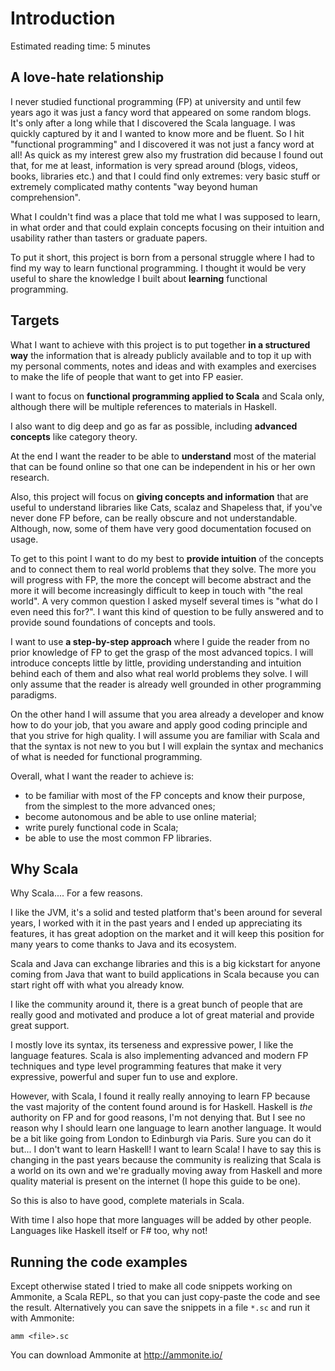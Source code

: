 # Introduction

Estimated reading time: 5 minutes

## A love-hate relationship

I never studied functional programming (FP) at university and until few years ago it was just a
fancy word that appeared on some random blogs. It's only after a long while that I discovered the
Scala language. I was quickly captured by it and I wanted to know more and be fluent. So I hit
"functional programming" and I discovered it was not just a fancy word at all! As quick as my
interest grew also my frustration did because I found out that, for me at least, information is
very spread around (blogs, videos, books, libraries etc.) and that I could find only extremes: very
basic stuff or extremely complicated mathy contents "way beyond human comprehension".

What I couldn't find was a place that told me what I was supposed to learn, in what order and that
could explain concepts focusing on their intuition and usability rather than tasters or graduate
papers.

To put it short, this project is born from a personal struggle where I had to find my way to learn
functional programming. I thought it would be very useful to share the knowledge I built about
**learning** functional programming.

## Targets

What I want to achieve with this project is to put together **in a structured way** the information
that is already publicly available and to top it up with my personal comments, notes and ideas and
with examples and exercises to make the life of people that want to get into FP easier.

I want to focus on **functional programming applied to Scala** and Scala only, although there will
be multiple references to materials in Haskell.

I also want to dig deep and go as far as possible, including **advanced concepts** like category
theory.

At the end I want the reader to be able to **understand** most of the material that can be found
online so that one can be independent in his or her own research.

Also, this project will focus on **giving concepts and information** that are useful to understand
libraries like Cats, scalaz and Shapeless that, if you've never done FP before, can be really
obscure and not understandable. Although, now, some of them have very good documentation focused on
usage.

To get to this point I want to do my best to **provide intuition** of the concepts and to connect
them to real world problems that they solve. The more you will progress with FP, the more the
concept will become abstract and the more it will become increasingly difficult to keep in touch
with "the real world". A very common question I asked myself several times is "what do I even need
this for?". I want this kind of question to be fully answered and to provide sound foundations of
concepts and tools.

I want to use **a step-by-step approach** where I guide the reader from no prior knowledge of FP to
get the grasp of the most advanced topics. I will introduce concepts little by little, providing
understanding and intuition behind each of them and also what real world problems they solve. I will
only assume that the reader is already well grounded in other programming paradigms.

On the other hand I will assume that you area already a developer and know how to do your job, that
you aware and apply good coding principle and that you strive for high quality. I will assume you
are familiar with Scala and that the syntax is not new to you but I will explain the syntax and
mechanics of what is needed for functional programming.

Overall, what I want the reader to achieve is:

* to be familiar with most of the FP concepts and know their purpose, from the simplest to the more
  advanced ones;
* become autonomous and be able to use online material;
* write purely functional code in Scala;
* be able to use the most common FP libraries.

## Why Scala

Why Scala.... For a few reasons.

I like the JVM, it's a solid and tested platform that's been around for several years, I worked with
it in the past years and I ended up appreciating its features, it has great adoption on the market
and it will keep this position for many years to come thanks to Java and its ecosystem.

Scala and Java can exchange libraries and this is a big kickstart for anyone coming from Java that
want to build applications in Scala because you can start right off with what you already know.

I like the community around it, there is a great bunch of people that are really good and motivated
and produce a lot of great material and provide great support.

I mostly love its syntax, its terseness and expressive power, I like the language features. Scala is
also implementing advanced and modern FP techniques and type level programming features that make it
very expressive, powerful and super fun to use and explore.

However, with Scala, I found it really really annoying to learn FP because the vast majority of the
content found around is for Haskell. Haskell is *the* authority on FP and for good reasons, I'm not
denying that. But I see no reason why I should learn one language to learn another language. It
would be a bit like going from London to Edinburgh via Paris. Sure you can do it but... I don't want
to learn Haskell! I want to learn Scala! I have to say this is changing in the past years because
the community is realizing that Scala is a world on its own and we're gradually moving away from
Haskell and more quality material is present on the internet (I hope this guide to be one).

So this is also to have good, complete materials in Scala.

With time I also hope that more languages will be added by other people. Languages like Haskell
itself or F# too, why not!

## Running the code examples

Except otherwise stated I tried to make all code snippets working on Ammonite, a Scala REPL, so that
you can just copy-paste the code and see the result. Alternatively you can save the snippets in a
file `*.sc` and run it with Ammonite:

```shell
amm <file>.sc
```

You can download Ammonite at <http://ammonite.io/>
